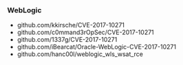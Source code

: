 ### WebLogic

- github.com/kkirsche/CVE-2017-10271
- github.com/c0mmand3rOpSec/CVE-2017-10271
- github.com/1337g/CVE-2017-10271
- github.com/iBearcat/Oracle-WebLogic-CVE-2017-10271
- github.com/hanc00l/weblogic_wls_wsat_rce
